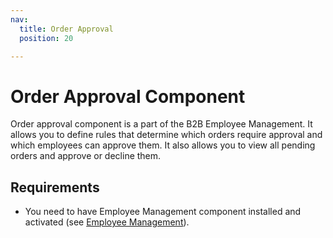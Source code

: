 ```yaml
---
nav:
  title: Order Approval
  position: 20

---
```


# Order Approval Component

Order approval component is a part of the B2B Employee Management. It allows you to define rules that determine which orders require approval and which employees can approve them. It also allows you to view all pending orders and approve or decline them.

## Requirements

* You need to have Employee Management component installed and activated (see [Employee Management](../employee-management/README.md)).
